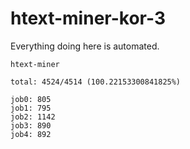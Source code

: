 # htext-miner-kor-3

Everything doing here is automated.

```
htext-miner

total: 4524/4514 (100.22153300841825%)

job0: 805
job1: 795
job2: 1142
job3: 890
job4: 892
```